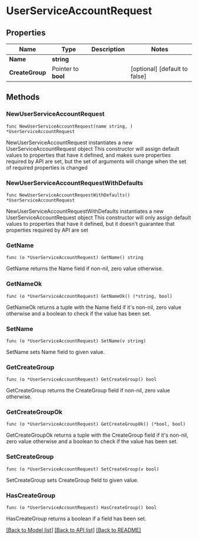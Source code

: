 # UserServiceAccountRequest

## Properties

Name | Type | Description | Notes
------------ | ------------- | ------------- | -------------
**Name** | **string** |  | 
**CreateGroup** | Pointer to **bool** |  | [optional] [default to false]

## Methods

### NewUserServiceAccountRequest

`func NewUserServiceAccountRequest(name string, ) *UserServiceAccountRequest`

NewUserServiceAccountRequest instantiates a new UserServiceAccountRequest object
This constructor will assign default values to properties that have it defined,
and makes sure properties required by API are set, but the set of arguments
will change when the set of required properties is changed

### NewUserServiceAccountRequestWithDefaults

`func NewUserServiceAccountRequestWithDefaults() *UserServiceAccountRequest`

NewUserServiceAccountRequestWithDefaults instantiates a new UserServiceAccountRequest object
This constructor will only assign default values to properties that have it defined,
but it doesn't guarantee that properties required by API are set

### GetName

`func (o *UserServiceAccountRequest) GetName() string`

GetName returns the Name field if non-nil, zero value otherwise.

### GetNameOk

`func (o *UserServiceAccountRequest) GetNameOk() (*string, bool)`

GetNameOk returns a tuple with the Name field if it's non-nil, zero value otherwise
and a boolean to check if the value has been set.

### SetName

`func (o *UserServiceAccountRequest) SetName(v string)`

SetName sets Name field to given value.


### GetCreateGroup

`func (o *UserServiceAccountRequest) GetCreateGroup() bool`

GetCreateGroup returns the CreateGroup field if non-nil, zero value otherwise.

### GetCreateGroupOk

`func (o *UserServiceAccountRequest) GetCreateGroupOk() (*bool, bool)`

GetCreateGroupOk returns a tuple with the CreateGroup field if it's non-nil, zero value otherwise
and a boolean to check if the value has been set.

### SetCreateGroup

`func (o *UserServiceAccountRequest) SetCreateGroup(v bool)`

SetCreateGroup sets CreateGroup field to given value.

### HasCreateGroup

`func (o *UserServiceAccountRequest) HasCreateGroup() bool`

HasCreateGroup returns a boolean if a field has been set.


[[Back to Model list]](../README.md#documentation-for-models) [[Back to API list]](../README.md#documentation-for-api-endpoints) [[Back to README]](../README.md)


